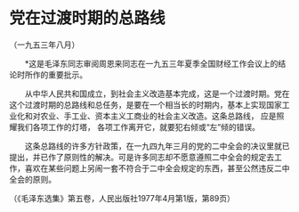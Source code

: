 # 党在过渡时期的总路线  
（一九五三年八月）  
  
　　*这是毛泽东同志审阅周恩来同志在一九五三年夏季全国财经工作会议上的结论时所作的重要批示。   
  
　　从中华人民共和国成立，到社会主义改造基本完成，这是一个过渡时期。党在这个过渡时期的总路线和总任务，是要在一个相当长的时期内，基本上实现国家工业化和对农业、手工业、资本主义工商业的社会主义改造。这条总路线， 应是照耀我们各项工作的灯塔， 各项工作离开它，就要犯右倾或“左”倾的错误。   
  
　　这条总路线的许多方针政策，在一九四九年三月的党的二中全会的决议里就已提出，并已作了原则性的解决。可是许多同志却不愿意遵照二中全会的规定去工作，喜欢在某些问题上另闹一套不符合于二中全会规定的东西，甚至公然违反二中全会的原则。   
  
（《毛泽东选集》第五卷，人民出版社1977年4月第1版，第89页）   
  
  
   
  
　　   
  
  